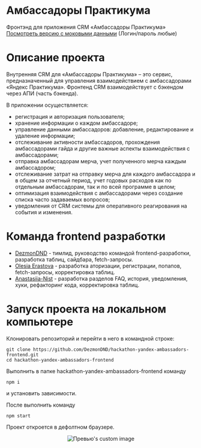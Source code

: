 # Амбассадоры Практикума

Фронтэнд для приложения CRM «Амбассадоры Практикума»
[Посмотреть версию с моковыми данными](https://ambassadors-yandex.netlify.app/promocodes)
(Логин/пароль любые)

# Описание проекта

Внутренняя CRM для «Амбассадоры Практикума» – это сервис, предназначенный для управления
взаимодействием с амбассадорами «Яндекс Практикума».
Фронтенд CRM взаимодействует с бэкендом через АПИ (часть бэкенда).

В приложении осуществляется:

- регистрация и авторизация пользователя;
- хранение информации о каждом амбассадоре;
- управление данными амбассадоров: добавление, редактирование и удаление информации;
- отслеживание активности амбассадоров, прохождения амбассадорами гайда и другие важные
  аспекты взаимодействия с амбассадорами;
- отправка амбассадорам мерча, учет полученного мерча каждым амбассадором;
- отслеживание затрат на отправку мерча для каждого амбассадора и в общем за отчетный
  период, учет годовых расходов как по отдельным амбассадорам, так и по всей программе
  в целом;
- оптимизация взаимодействия с амбассадорами через создание списка часто задаваемых
  вопросов;
- уведомления от CRM системы для оперативного реагирования на события и изменения.

# Команда frontend разработки

- [DezmonDND](https://github.com/DezmonDND) - тимлид, руководство командой
  frontend-разработки, разработка таблиц, сайдбара, fetch-запросы.
- [Olesia Erastova](https://github.com/olesia1205) - разработка аторизации, регистрации, попапов, fetch-запросы, корректировка таблиц.
- [Anastasiia-Nist](https://github.com/Anastasiia-Nist) - разработка разделов FAQ, история, уведомления, хуки, рефакторинг кода, корректировка таблиц.

# Запуск проекта на локальном компьютере

Клонировать репозиторий и перейти в него в командной строке:

```
git clone https://github.com/DezmonDND/hackathon-yandex-ambassadors-frontend.git
cd hackathon-yandex-ambassadors-frontend
```

Выполнить в папке hackathon-yandex-ambassadors-frontend команду

```
npm i
```

и установить зависимости.

После выполнить команду

```
npm start
```

Проект откроется в дефолтном браузере.

<p align="center">
  <img src="https://github.com/DezmonDND/hackathon-yandex-ambassadors-frontend/blob/mocks/preview.png?raw=true" alt="Превью's custom image"/>
</p>
